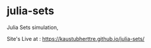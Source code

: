 # julia-sets

Julia Sets simulation, 

Site's Live at : https://kaustubherttre.github.io/julia-sets/
